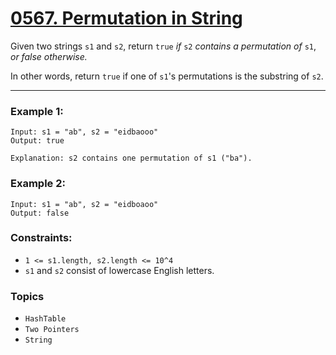# [0567. Permutation in String](https://leetcode.com/problems/permutation-in-string/ "The LeetCode link")

Given two strings `s1` and `s2`, return `true` *if* `s2` *contains a permutation of* `s1`, *or false otherwise.*

In other words, return `true` if one of `s1`'s permutations is the substring of `s2`.

---

### Example 1:
```
Input: s1 = "ab", s2 = "eidbaooo"
Output: true

Explanation: s2 contains one permutation of s1 ("ba").
```

### Example 2:
```
Input: s1 = "ab", s2 = "eidboaoo"
Output: false
```

### Constraints:

* `1 <= s1.length, s2.length <= 10^4`
* `s1` and `s2` consist of lowercase English letters.

### Topics

* `HashTable`
* `Two Pointers`
* `String`